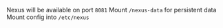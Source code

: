 Nexus will be available on port `8081`
Mount `/nexus-data` for persistent data
Mount config into `/etc/nexus`
